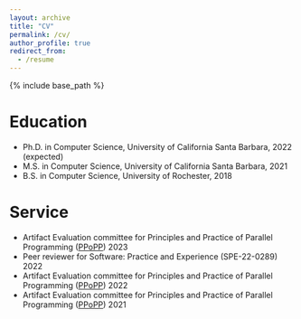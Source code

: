 ```yaml
---
layout: archive
title: "CV"
permalink: /cv/
author_profile: true
redirect_from:
  - /resume
---
```


{% include base_path %}

Education
======
* Ph.D. in Computer Science, University of California Santa Barbara, 2022 (expected)
* M.S. in Computer Science, University of California Santa Barbara, 2021
* B.S. in Computer Science, University of Rochester, 2018

<!-- Work experience
======
* Summer 2015: Research Assistant
  * Github University
  * Duties included: Tagging issues
  * Supervisor: Professor Git

* Fall 2015: Research Assistant
  * Github University
  * Duties included: Merging pull requests
  * Supervisor: Professor Hub -->
  
<!-- Skills
======
* Skill 1
* Skill 2
  * Sub-skill 2.1
  * Sub-skill 2.2
  * Sub-skill 2.3
* Skill 3 -->

<!-- Publications
======
  <ul>{% for post in site.publications %}
    {% include archive-single-cv.html %}
  {% endfor %}</ul> -->
  
<!-- Talks
======
  <ul>{% for post in site.talks %}
    {% include archive-single-talk-cv.html %}
  {% endfor %}</ul> -->
  
<!-- Teaching
======
  <ul>{% for post in site.teaching %}
    {% include archive-single-cv.html %}
  {% endfor %}</ul> -->
  
Service
======
* Artifact Evaluation committee for Principles and Practice of Parallel Programming ([PPoPP](https://ppopp23.sigplan.org/)) 2023
* Peer reviewer for Software: Practice and Experience (SPE-22-0289) 2022
* Artifact Evaluation committee for Principles and Practice of Parallel Programming ([PPoPP](https://ppopp22.sigplan.org/)) 2022
* Artifact Evaluation committee for Principles and Practice of Parallel Programming ([PPoPP](https://ppopp21.sigplan.org/)) 2021

